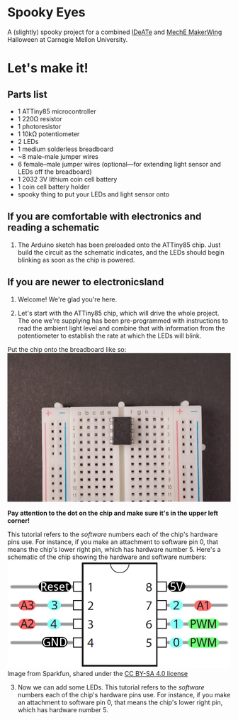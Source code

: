 # Spooky Eyes

A (slightly) spooky project for a combined [IDeATe](http://ideate.andrew.cmu.edu) and 
[MechE MakerWing](https://www.cmu.edu/me/news/archive/2015/hamerschlag-makerwing.html)  Halloween 
at Carnegie Mellon University.

# Let's make it!

## Parts list

* 1 ATTiny85 microcontroller
* 1 220Ω resistor
* 1 photoresistor
* 1 10kΩ potentiometer
* 2 LEDs
* 1 medium solderless breadboard
* ~8 male–male jumper wires
* 6 female–male jumper wires (optional—for extending light sensor and LEDs off the breadboard)
* 1 2032 3V lithium coin cell battery
* 1 coin cell battery holder
* spooky thing to put your LEDs and light sensor onto

## If you are comfortable with electronics and reading a schematic

1. The Arduino sketch has been preloaded onto the ATTiny85 chip. Just build the circuit as the 
schematic indicates, and the LEDs should begin blinking as soon as the chip is powered.

## If you are newer to electronicsland

1. Welcome! We're glad you're here.

2. Let's start with the ATTiny85 chip, which will drive the whole project. The one we're 
supplying has been pre-programmed with instructions to read the ambient light level and combine 
that with information from the potentiometer to establish the rate at which the LEDs will blink.

Put the chip onto the breadboard like so:
![placing the chip](images/placingTheChip.jpg)

**Pay attention to the dot on the chip and make sure it's in the upper left corner!**

This tutorial refers to the *software* numbers each of the chip's 
hardware pins use. For instance, if you make an attachment to software pin 0, that means the 
chip's lower right pin, which has hardware number 5. Here's a schematic of the chip showing the 
hardware and software numbers:
![ATTiny85 pinout with hardware and software pin designations](images/attiny85pinout.png)
Image from Sparkfun, shared under the [CC BY-SA 4.0 
license](https://creativecommons.org/licenses/by-sa/4.0/)

3. Now we can add some LEDs. This tutorial refers to the *software* numbers each of the chip's 
hardware pins use. For instance, if you make an attachment to software pin 0, that means the 
chip's lower right pin, which has hardware number 5.
